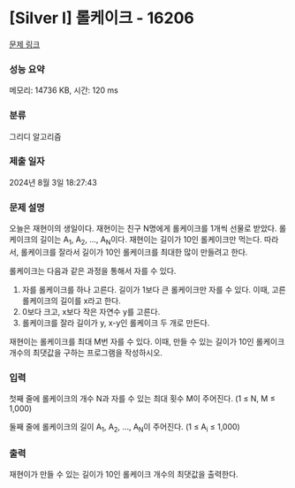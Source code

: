 # [Silver I] 롤케이크 - 16206 

[문제 링크](https://www.acmicpc.net/problem/16206) 

### 성능 요약

메모리: 14736 KB, 시간: 120 ms

### 분류

그리디 알고리즘

### 제출 일자

2024년 8월 3일 18:27:43

### 문제 설명

<p>오늘은 재현이의 생일이다. 재현이는 친구 N명에게 롤케이크를 1개씩 선물로 받았다. 롤케이크의 길이는 A<sub>1</sub>, A<sub>2</sub>, ..., A<sub>N</sub>이다. 재현이는 길이가 10인 롤케이크만 먹는다. 따라서, 롤케이크를 잘라서 길이가 10인 롤케이크를 최대한 많이 만들려고 한다.</p>

<p>롤케이크는 다음과 같은 과정을 통해서 자를 수 있다.</p>

<ol>
	<li>자를 롤케이크를 하나 고른다. 길이가 1보다 큰 롤케이크만 자를 수 있다. 이때, 고른 롤케이크의 길이를 x라고 한다.</li>
	<li>0보다 크고, x보다 작은 자연수 y를 고른다.</li>
	<li>롤케이크를 잘라 길이가 y, x-y인 롤케이크 두 개로 만든다.</li>
</ol>

<p>재현이는 롤케이크를 최대 M번 자를 수 있다. 이때, 만들 수 있는 길이가 10인 롤케이크 개수의 최댓값을 구하는 프로그램을 작성하시오.</p>

### 입력 

 <p>첫째 줄에 롤케이크의 개수 N과 자를 수 있는 최대 횟수 M이 주어진다. (1 ≤ N, M ≤ 1,000)</p>

<p>둘째 줄에 롤케이크의 길이 A<sub>1</sub>, A<sub>2</sub>, ..., A<sub>N</sub>이 주어진다. (1 ≤ A<sub>i</sub> ≤ 1,000)</p>

### 출력 

 <p>재현이가 만들 수 있는 길이가 10인 롤케이크 개수의 최댓값을 출력한다.</p>

